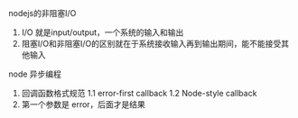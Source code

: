 nodejs的非阻塞I/O
1. I/O 就是input/output，一个系统的输入和输出
2. 阻塞I/O和非阻塞I/O的区别就在于系统接收输入再到输出期间，能不能接受其他输入


node 异步编程
1. 回调函数格式规范
  1.1 error-first callback
  1.2 Node-style callback
2. 第一个参数是 error，后面才是结果